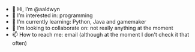 - 👋 Hi, I’m @aaldwyn
- 👀 I’m interested in: programming
- 🌱 I’m currently learning: Python, Java and gamemaker
- 💞️ I’m looking to collaborate on: not really anything at the moment
- 📫 How to reach me: email (although at the moment I don't check it that often)

<!---
aaldwyn/aaldwyn is a ✨ special ✨ repository because its `README.md` (this file) appears on your GitHub profile.
You can click the Preview link to take a look at your changes.
--->
